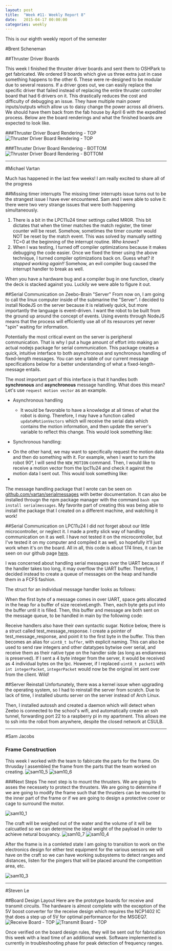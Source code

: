 ```yaml
---
layout: post
title:  "Week #11- Weekly Report 8"
date:   2015-04-17 00:00:00
categories: weekly
---
```


This is our eighth weekly report of the semester

#Brent Scheneman

##Thruster Driver Boards

This week I finished the thruster driver boards and sent them to OSHPark to get fabricated. We ordered 9 boards which give us three extra just in case something happens to the other 6. These were re-designed to be modular due to several reasons. If a driver goes out, we can easily replace the specific driver that failed instead of replacing the entire thruster controller board that had 6 drivers on it. This drastically reduces the cost and difficulty of debugging an issue. They have multiple main power inputs/outputs which allow us to daisy change the power across all drivers. We should have them back from the fab house by April 6 with the expedited process. Below are the board renderings and what the finished boards are expected to look like.

###Thruster Driver Board Rendering - TOP
![Thruster Driver Board Rendering - TOP](/images/ThrusterBoardRenderingTop.png)

###Thruster Driver Board Rendering - BOTTOM
![Thruster Driver Board Rendering - BOTTOM](/images/ThrusterBoardRenderingBottom.png)

---

#Michael Vartan 

Much has happened in the last few weeks! I am really excited to share all of the progress

##Missing timer interrupts
The missing timer interrupts issue turns out to be the strangest issue I have ever encountered. Sam and I were able to solve it: there were two very strange issues that were both happening simultaneously. 

1. There is a bit in the LPC11u24 timer settings called MR0R. This bit dictates that when the timer matches the match register, the timer counter will be reset. Somehow, sometimes the timer counter would NOT be reset by the match event. This was solved by manually setting TC=0 at the beginning of the interrupt routine. *Who knows?*
2. When I was testing, I turned off compiler optimizations because it makes debugging the code easier. Once we fixed the timer using the above technique, I turned compiler optimizations back on. Guess what? *It stopped working again!!* Somehow, an evil compiler bug caused the interrupt handler to break as well. 

When you have a hardware bug and a compiler bug in one function, clearly the deck is stacked against you. Luckily we were able to figure it out.

##Serial Communication on Zeebo-Brain "Server"
From now on, I am going to call the linux computer inside of the submarine the "Server". I decided to install NodeJS on the server because it is relatively quick, but more importantly the language is event-driven. I want the robot to be built from the ground up around the concept of events. Using events through NodeJS means that the process will efficiently use all of its resources yet never "spin" waiting for information. 

Potentially the most critical event on the server is peripheral communication. That is why I put a huge amount of effort into making an actual nodejs package for serial communication. This package creates a quick, intuitive interface to both asynchronous and synchronous handling of fixed-length messages. You can see a table of our current message specifications below for a better understanding of what a fixed-length-message entails.

<div id="iframehere"></div>
<script>
//workaround because github/jekyll won't let me put an 
//iframe directly into the html.
    document.getElementById("iframehere").innerHTML = "<iframe width='100%' height='600px' frameborder='0' src='https://docs.google.com/spreadsheets/d/1TP0-Qkuk-7ZXS9RNS5TpPRJ_JgtWoxkv3e7dtqB7E4Y/edit?usp=sharing&single=true&gid=0&output=html'>You must enable iframes, silly</iframe>";
</script>

The most important part of this interface is that it handles both **synchronous** and **asynchronous** message handling. What does this mean? Let's use `request motion vector` as an example. 

* Asynchronous handling

  - It would be favorable to have a knowledge at all times of what the robot is doing. Therefore, I may have a function called `updateMotionVectors` which will receive the serial data which contains the motion information, and then update the server's variable to reflect this change. This would look something like:

<script src="https://gist.github.com/vartan/045555ca743e48d6c711.js"></script>


* Synchronous handling:
 - On the other hand, we may want to specifically request the motion data and then do something with it. For example, when I want to turn the robot 90°, I will send the `NEW_MOTION` command. Then, I would like to receive a motion vector from the lpc11u24 and check it against the motion data I sent out. This would look something like:
 - 
<script src="https://gist.github.com/vartan/17435e9cf32bd90d8cac.js"></script>

The message handling package that I wrote can be seen on [github.com/vartan/serialmessages](https://github.com/vartan/serialmessages) with better documentation. It can also be installed througn the npm package manager with the command `bash npm install serialmessages`. My favorite part of creating this was being able to install the package that I created on a different machine, and watching it work!

##Serial Communication on LPC11u24
I did not forget about our little microcontroller, or neglect it. I made a pretty slick way of handling communication on it as well. I have not tested it on the microcontroller, but I've tested it on my computer and compiled it as well, so hopefully it'll just work when it's on the board. All in all, this code is about 174 lines, it can be seen on our github page [here](https://github.com/vartan/Xeebo/tree/master/messageHandler_c).

I was concerned about handling serial messages over the UART because if the handler takes too long, it may overflow the UART buffer. Therefore, I decided instead to create a queue of messages on the heap and handle them in a FCFS fashion. 

The struct for an individual message handler looks as follows:


When the first byte of a message comes in over UART, space gets allocated in the heap for a buffer of size receiveLength. Then, each byte gets put into the buffer until it is filled. Then, this buffer and message are both sent on the message queue, to be handled in main by the following code:

<script src="https://gist.github.com/vartan/690cec1e53bc4b104688.js"></script>

Receive handlers also have their own syntactic sugar. Notice below, there is a struct called test_message_response. I create a pointer of test_message_response, and point it to the first byte in the buffer. This then becomes an alias for `uint8_t buffer`, with explicit naming. This can also be used to send raw integers and other datatypes bytwise over serial, and receive them as their native type on the handler side (as long as endianness is preserved). If I sent a 4 byte integer from the server, it would be received as 4 individual bytes on the lpc. However, if I replaced `uint8_t packet1` with `int integerPacket`, `integerPacket` would now be the original int sent over from the client. Wild!

<script src="https://gist.github.com/vartan/a51c6a4c6c3969952539.js"></script>

##Server Reinstall
Unfortunately, there was a kernel issue when upgrading the operating system, so I had to reinstall the server from scratch. Due to lack of time, I installed ubuntu server on the server instead of Arch Linux. 

Then, I installed autossh and created a daemon which will detect when Zeebo is connected to the school's wifi, and automatically create an ssh tunnel, forwarding port 22 to a raspberry pi in my apartment. This allows me to ssh into the robot from anywhere, despite the closed network at CSULB.


---

#Sam Jacobs

### Frame Construction

This week I worked with the team to fabircate the parts for the frame. On thrusday I assembled the frame from the parts that the team worked on creating.
![sam10_5](/images/sam10_5.png)
![sam10_6](/images/sam10_6.png)

###Next Steps 
The next step is to mount the thrusters. We are going to asses the necessety to protect the thrusters. We are going to determine if we are going to modify the frame such that the thrusters can be mounted to the inner part of the frame or if we are going to design a protective cover or cage to surround the motor.

![sam10_1](/images/sam10_1.png)

The craft will be weighed out of the water and the volume of it will be calcuatled so we can determine the ideal weight of the payload in order to achieve netural bouyancy.
![sam10_7](/images/sam10_7.png)
![sam10_4](/images/sam10_4.png)

After the frame is in a comleted state I am going to transition to work on the electronics design for either test equipment for the various sensors we will have on the craft so we can have working subsystems to detect ranges and distances, listen for the pingers that will be placed around the competition area, etc.

![sam10_3](/images/sam10_3.png)
 
---

#Steven Le

##Board Design Layout
Here are the prototype boards for receive and transmit circuits.  The hardware is almost complete with the exception of the 5V boost converter for the receive design which requires the NCP1402 IC that does a step up of 5V for optimal performance for the MSGEQ7.
![Receive Board - TOP](/images/am_rx_board.png)
![Transmit Board - TOP](/images/am_tx_board.png)

Once verified on the board design rules, they will be sent out for fabrication this week with a lead time of an additional week.  Software implemented is currently in troubleshooting phase for peak detection of frequency ranges.
